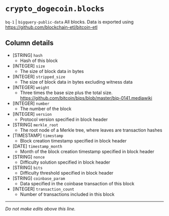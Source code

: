 # `crypto_dogecoin.blocks`
`bq-1` | `bigquery-public-data`
All blocks.
Data is exported using https://github.com/blockchain-etl/bitcoin-etl

## Column details
* [STRING]    `hash`
  - Hash of this block
* [INTEGER]   `size`
  - The size of block data in bytes
* [INTEGER]   `stripped_size`
  - The size of block data in bytes excluding witness data
* [INTEGER]   `weight`
  - Three times the base size plus the total size. https://github.com/bitcoin/bips/blob/master/bip-0141.mediawiki
* [INTEGER]   `number`
  - The number of the block
* [INTEGER]   `version`
  - Protocol version specified in block header
* [STRING]    `merkle_root`
  - The root node of a Merkle tree, where leaves are transaction hashes
* [TIMESTAMP] `timestamp`
  - Block creation timestamp specified in block header
* [DATE]      `timestamp_month`
  - Month of the block creation timestamp specified in block header
* [STRING]    `nonce`
  - Difficulty solution specified in block header
* [STRING]    `bits`
  - Difficulty threshold specified in block header
* [STRING]    `coinbase_param`
  - Data specified in the coinbase transaction of this block
* [INTEGER]   `transaction_count`
  - Number of transactions included in this block

-------------------------------------------------------------------------------
*Do not make edits above this line.*
